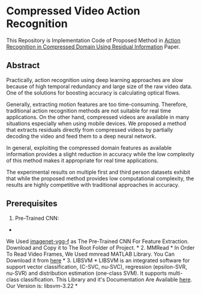 # Compressed Video Action Recognition
This Repository is Implementation Code of Proposed Method in [Action Recognition in Compressed Domain Using Residual Information](https://ieeexplore.ieee.org/document/8785055) Paper.

## Abstract
Practically, action recognition using deep learning approaches are slow because of high temporal redundancy and large size of the raw video data. One of the solutions for boosting accuracy is calculating optical flows. 

Generally, extracting motion features are too time-consuming. Therefore, traditional action recognition methods are not suitable for real time applications. On the other hand, compressed videos are available in many situations especially when using mobile devices. We proposed a method that extracts residuals directly from compressed videos by partially decoding the video and feed them to a deep neural network. 

In general, exploiting the compressed domain features as available information provides a slight reduction in accuracy while the low complexity of this method makes it appropriate for real time applications. 

The experimental results on multiple first and third person datasets exhibit that while the proposed method provides low computational complexity, the results are highly competitive with traditional approaches in accuracy.

## Prerequisites

1. Pre-Trained CNN:
*
We Used [imagenet-vgg-f](http://www.vlfeat.org/matconvnet/models/imagenet-vgg-f.mat) as The Pre-Trained CNN For Feature Extraction.
Download and Copy it to The Root Folder of Project.
*
2. MMRead
*
In Order To Read Video Frames, We Used mmread MATLAB Library. You Can Download it from [here](https://www.mathworks.com/matlabcentral/fileexchange/8028-mmread)
*
3. LIBSVM
*
LIBSVM is an integrated software for support vector classification, (C-SVC, nu-SVC), regression (epsilon-SVR, nu-SVR) and distribution estimation (one-class SVM). It supports multi-class classification. This Library and it's Documentation Are Available [here](https://www.csie.ntu.edu.tw/~cjlin/libsvm/). Our Version is: libsvm-3.22
*

